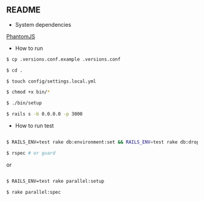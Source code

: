 ## README

* System dependencies

[PhantomJS](https://github.com/teampoltergeist/poltergeist#installing-phantomjs)

* How to run

```bash
$ cp .versions.conf.example .versions.conf

$ cd .

$ touch config/settings.local.yml

$ chmod +x bin/*

$ ./bin/setup

$ rails s -b 0.0.0.0 -p 3000

```

* How to run test

```bash

$ RAILS_ENV=test rake db:environment:set && RAILS_ENV=test rake db:drop && RAILS_ENV=test rake db:create && RAILS_ENV=test rake db:schema:load

$ rspec # or guard

```

or

```bash

$ RAILS_ENV=test rake parallel:setup

$ rake parallel:spec

```

